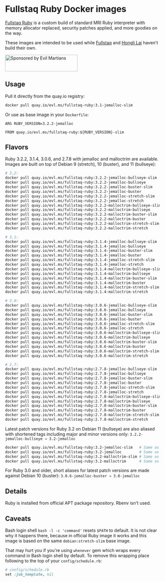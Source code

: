 Fullstaq Ruby Docker images
===========================

[Fullstaq Ruby] is a custom build of standard MRI Ruby interpreter with memory allocator replaced, security patches applied, and more goodies on the way.

These images are intended to be used while [Fullstaq] and [Hongli Lai] haven't build their own.

<a href="https://evilmartians.com/?utm_source=fullstaq-ruby-docker&utm_campaign=project_page">
<img src="https://evilmartians.com/badges/sponsored-by-evil-martians.svg" alt="Sponsored by Evil Martians" width="236" height="54">
</a>

## Usage

Pull it directly from the quay.io registry:

```sh
docker pull quay.io/evl.ms/fullstaq-ruby:3.1-jemalloc-slim
```

Or use as base image in your `Dockerfile`:

```docker
ARG RUBY_VERSION=3.2.2-jemalloc

FROM quay.io/evl.ms/fullstaq-ruby:${RUBY_VERSION}-slim
```

## Flavors

Ruby 3.2.2, 3.1.4, 3.0.6, and 2.7.8 with jemalloc and malloctrim are available. Images are built on top of Debian 9 (stretch), 10 (buster), and 11 (bullseye):

```sh
# 3.2:
docker pull quay.io/evl.ms/fullstaq-ruby:3.2.2-jemalloc-bullseye-slim
docker pull quay.io/evl.ms/fullstaq-ruby:3.2.2-jemalloc-bullseye
docker pull quay.io/evl.ms/fullstaq-ruby:3.2.2-jemalloc-buster-slim
docker pull quay.io/evl.ms/fullstaq-ruby:3.2.2-jemalloc-buster
docker pull quay.io/evl.ms/fullstaq-ruby:3.2.2-jemalloc-stretch-slim
docker pull quay.io/evl.ms/fullstaq-ruby:3.2.2-jemalloc-stretch
docker pull quay.io/evl.ms/fullstaq-ruby:3.2.2-malloctrim-bullseye-slim
docker pull quay.io/evl.ms/fullstaq-ruby:3.2.2-malloctrim-bullseye
docker pull quay.io/evl.ms/fullstaq-ruby:3.2.2-malloctrim-buster-slim
docker pull quay.io/evl.ms/fullstaq-ruby:3.2.2-malloctrim-buster
docker pull quay.io/evl.ms/fullstaq-ruby:3.2.2-malloctrim-stretch-slim
docker pull quay.io/evl.ms/fullstaq-ruby:3.2.2-malloctrim-stretch

# 3.1:
docker pull quay.io/evl.ms/fullstaq-ruby:3.1.4-jemalloc-bullseye-slim
docker pull quay.io/evl.ms/fullstaq-ruby:3.1.4-jemalloc-bullseye
docker pull quay.io/evl.ms/fullstaq-ruby:3.1.4-jemalloc-buster-slim
docker pull quay.io/evl.ms/fullstaq-ruby:3.1.4-jemalloc-buster
docker pull quay.io/evl.ms/fullstaq-ruby:3.1.4-jemalloc-stretch-slim
docker pull quay.io/evl.ms/fullstaq-ruby:3.1.4-jemalloc-stretch
docker pull quay.io/evl.ms/fullstaq-ruby:3.1.4-malloctrim-bullseye-slim
docker pull quay.io/evl.ms/fullstaq-ruby:3.1.4-malloctrim-bullseye
docker pull quay.io/evl.ms/fullstaq-ruby:3.1.4-malloctrim-buster-slim
docker pull quay.io/evl.ms/fullstaq-ruby:3.1.4-malloctrim-buster
docker pull quay.io/evl.ms/fullstaq-ruby:3.1.4-malloctrim-stretch-slim
docker pull quay.io/evl.ms/fullstaq-ruby:3.1.4-malloctrim-stretch

# 3.0:
docker pull quay.io/evl.ms/fullstaq-ruby:3.0.6-jemalloc-bullseye-slim
docker pull quay.io/evl.ms/fullstaq-ruby:3.0.6-jemalloc-bullseye
docker pull quay.io/evl.ms/fullstaq-ruby:3.0.6-jemalloc-buster-slim
docker pull quay.io/evl.ms/fullstaq-ruby:3.0.6-jemalloc-buster
docker pull quay.io/evl.ms/fullstaq-ruby:3.0.6-jemalloc-stretch-slim
docker pull quay.io/evl.ms/fullstaq-ruby:3.0.6-jemalloc-stretch
docker pull quay.io/evl.ms/fullstaq-ruby:3.0.6-malloctrim-bullseye-slim
docker pull quay.io/evl.ms/fullstaq-ruby:3.0.6-malloctrim-bullseye
docker pull quay.io/evl.ms/fullstaq-ruby:3.0.6-malloctrim-buster-slim
docker pull quay.io/evl.ms/fullstaq-ruby:3.0.6-malloctrim-buster
docker pull quay.io/evl.ms/fullstaq-ruby:3.0.6-malloctrim-stretch-slim
docker pull quay.io/evl.ms/fullstaq-ruby:3.0.6-malloctrim-stretch

# 2.7:
docker pull quay.io/evl.ms/fullstaq-ruby:2.7.8-jemalloc-bullseye-slim
docker pull quay.io/evl.ms/fullstaq-ruby:2.7.8-jemalloc-bullseye
docker pull quay.io/evl.ms/fullstaq-ruby:2.7.8-jemalloc-buster-slim
docker pull quay.io/evl.ms/fullstaq-ruby:2.7.8-jemalloc-buster
docker pull quay.io/evl.ms/fullstaq-ruby:2.7.8-jemalloc-stretch-slim
docker pull quay.io/evl.ms/fullstaq-ruby:2.7.8-jemalloc-stretch
docker pull quay.io/evl.ms/fullstaq-ruby:2.7.8-malloctrim-bullseye-slim
docker pull quay.io/evl.ms/fullstaq-ruby:2.7.8-malloctrim-bullseye
docker pull quay.io/evl.ms/fullstaq-ruby:2.7.8-malloctrim-buster-slim
docker pull quay.io/evl.ms/fullstaq-ruby:2.7.8-malloctrim-buster
docker pull quay.io/evl.ms/fullstaq-ruby:2.7.8-malloctrim-stretch-slim
docker pull quay.io/evl.ms/fullstaq-ruby:2.7.8-malloctrim-stretch
```

Latest patch versions for Ruby 3.2 on Debian 11 (bullseye) are also aliased with shortened tags including major and minor versions only: `3.2.2-jemalloc-bullseye → 3.2-jemalloc`

```sh
docker pull quay.io/evl.ms/fullstaq-ruby:3.2-jemalloc-slim   # Same as quay.io/evl.ms/fullstaq-ruby:3.2.3-jemalloc-bullseye-slim
docker pull quay.io/evl.ms/fullstaq-ruby:3.2-jemalloc        # Same as quay.io/evl.ms/fullstaq-ruby:3.2.3-jemalloc-bullseye
docker pull quay.io/evl.ms/fullstaq-ruby:3.2-malloctrim-slim # Same as quay.io/evl.ms/fullstaq-ruby:3.2.3-malloctrim-bullseye-slim
docker pull quay.io/evl.ms/fullstaq-ruby:3.2-malloctrim      # Same as quay.io/evl.ms/fullstaq-ruby:3.2.3-malloctrim-bullseye
```

For Ruby 3.0 and older, short aliases for latest patch versions are made against Debian 10 (buster): `3.0.6-jemalloc-buster → 3.0-jemalloc`


## Details

Ruby is installed from official APT package repository. Rbenv isn't used.

## Caveats

Bash login shell `bash -l -c 'command'` resets `$PATH` to default. It is not clear why it happens there, because in official Ruby image it works and this image is based on the same `debian:stretch-slim` base image.

That may hurt you if you're using `whenever` gem which wraps every command in Bash login shell by default. To remove this wrapping place following to the top of your `config/schedule.rb`:

```ruby
# config/schedule.rb
set :job_template, nil
```

[Fullstaq Ruby]: https://fullstaqruby.org/ "Ruby, optimized for production"
[Hongli Lai]: https://www.joyfulbikeshedding.com/
[Fullstaq]: https://fullstaq.com/
